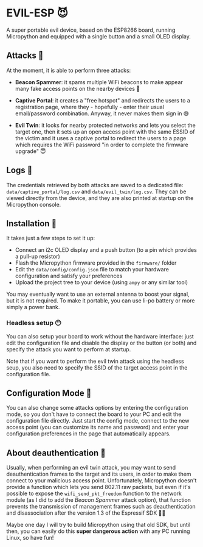 # EVIL-ESP :smiling_imp:
A super portable evil device, based on the ESP8266 board, running Micropython and equipped with a single button and a small OLED display.

## Attacks :hocho:
At the moment, it is able to perform three attacks:

- **Beacon Spammer**: it spams multiple WiFi beacons to make appear many fake access points on the nearby devices :mega:

- **Captive Portal**: it creates a "free hotspot" and redirects the users to a registration page, where they - hopefully - enter their usual email/password combination. Anyway, it never makes them sign in :sweat_smile:

- **Evil Twin**: it looks for nearby protected networks and lets you select the target one, then it sets up an open access point with the same ESSID of the victim and it uses a captive portal to redirect the users to a page which requires the WiFi password "in order to complete the firmware upgrade" :innocent:

## Logs :page_with_curl:
The credentials retrieved by both attacks are saved to a dedicated file: `data/captive_portal/log.csv` and `data/evil_twin/log.csv`. They can be viewed directly from the device, and they are also printed at startup on the Micropython console.

## Installation :hammer:
It takes just a few steps to set it up:

- Connect an i2c OLED display and a push button (to a pin which provides a pull-up resistor)
- Flash the Micropython firmware provided in the `firmware/` folder
- Edit the `data/config/config.json` file to match your hardware configuration and satisfy your preferences
- Upload the project tree to your device (using `ampy` or any similar tool)

You may eventually want to use an external antenna to boost your signal, but it is not required. To make it portable, you can use li-po battery or more simply a power bank.

### Headless setup :no_mouth:
You can also setup your board to work without the hardware interface: just edit the configuration file and disable the display or the button (or both) and specify the attack you want to perform at startup.

Note that if you want to perform the evil twin attack using the headless seup, you also need to specify the SSID of the target access point in the configuration file.

## Configuration Mode :wrench:
You can also change some attacks options by entering the configuration mode, so you don't have to connect the board to your PC and edit the configuration file directly. Just start the config mode, connect to the new access point (you can customize its name and password) and enter your configuration preferences in the page that automatically appears.

## About deauthentication :syringe:
Usually, when performing an evil twin attack, you may want to send deauthentication frames to the target and its users, in order to make them connect to your malicious access point.
Unfortunately, Micropython doesn't provide a function which lets you send 802.11 raw packets, but even if it's possible to expose the `wifi_send_pkt_freedom` function to the network module (as I did to add the *Beacon Spammer* attack option), that function prevents the transmission of management frames such as deauthentication and disassociation after the version 1.3 of the Espressif SDK :man_facepalming:

Maybe one day I will try to build Micropython using that old SDK, but until then, you can easily do this **super dangerous action** with any PC running Linux, so have fun!
